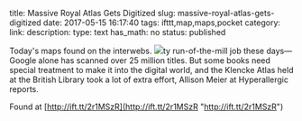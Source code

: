 title: Massive Royal Atlas Gets Digitized
slug: massive-royal-atlas-gets-digitized
date: 2017-05-15 16:17:40
tags: ifttt,map,maps,pocket
category: 
link: 
description: 
type: text
has_math: no
status: published

Today's maps found on the interwebs. ![](/wp-content/uploads/2017/05/klencke.jpg)ty run-of-the-mill job these days—Google alone has scanned over 25 million titles. But some books need special treatment to make it into the digital world, and the Klencke Atlas held at the British Library took a lot of extra effort, Allison Meier at Hyperallergic reports.  
  

Found at [http://ift.tt/2r1MSzR](http://ift.tt/2r1MSzR "http://ift.tt/2r1MSzR")



